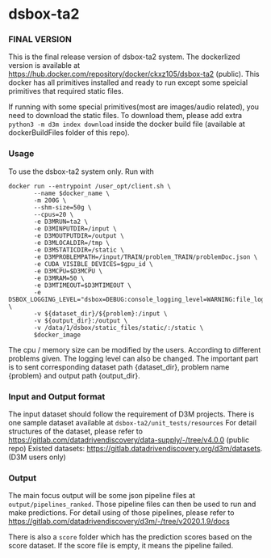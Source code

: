 # dsbox-ta2
### FINAL VERSION
This is the final release version of dsbox-ta2 system. The dockerlized version is available at https://hub.docker.com/repository/docker/ckxz105/dsbox-ta2 (public). This docker has all primitives installed and ready to run except some speicial primitives that required static files.

If running with some special primitives(most are images/audio related), you need to download the static files. 
To download them, please add extra `python3 -m d3m index download` inside the docker build file (available at dockerBuildFiles folder of this repo).

### Usage
To use the dsbox-ta2 system only. Run with 
```
docker run --entrypoint /user_opt/client.sh \
       --name $docker_name \
       -m 200G \
       --shm-size=50g \
       --cpus=20 \
       -e D3MRUN=ta2 \
       -e D3MINPUTDIR=/input \
       -e D3MOUTPUTDIR=/output \
       -e D3MLOCALDIR=/tmp \
       -e D3MSTATICDIR=/static \
       -e D3MPROBLEMPATH=/input/TRAIN/problem_TRAIN/problemDoc.json \
       -e CUDA_VISIBLE_DEVICES=$gpu_id \
       -e D3MCPU=$D3MCPU \
       -e D3MRAM=50 \
       -e D3MTIMEOUT=$D3MTIMEOUT \
       -e DSBOX_LOGGING_LEVEL="dsbox=DEBUG:console_logging_level=WARNING:file_logging_level=DEBUG" \
       -v ${dataset_dir}/${problem}:/input \
       -v ${output_dir}:/output \
       -v /data/1/dsbox/static_files/static/:/static \
       $docker_image
```

The cpu / memory size can be modified by the users. According to different problems given. The logging level can also be changed.
The important part is to sent corresponding dataset path {dataset_dir}, problem name {problem} and output path {output_dir}.

### Input and Output format
The input dataset should follow the requirement of D3M projects. 
There is one sample dataset available at `dsbox-ta2/unit_tests/resources`
For detail structures of the dataset, please refer to https://gitlab.com/datadrivendiscovery/data-supply/-/tree/v4.0.0 (public repo)
Existed datasets: https://gitlab.datadrivendiscovery.org/d3m/datasets. (D3M users only)

### Output
The main focus output will be some json pipeline files at `output/pipelines_ranked`. Those pipeline files can then be used to run and make predictions. For detail using of those pipelines, please refer to https://gitlab.com/datadrivendiscovery/d3m/-/tree/v2020.1.9/docs

There is also a `score` folder which has the prediction scores based on the score dataset. If the score file is empty, it means the pipeline failed.
